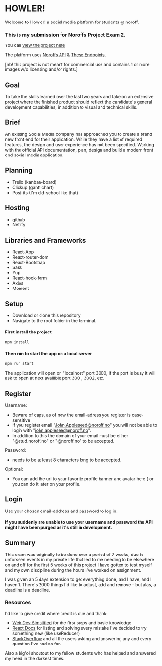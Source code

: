 # HOWLER!

Welcome to Howler! a social media platform for students @ noroff.

### This is my submission for Noroffs Project Exam 2.

You can [view the project here](https://howler-app.netlify.app)

The platform uses [Noroffs API](https://noroff-api-docs.netlify.app/) & [These Endpoints](https://nf-api.onrender.com/docs/static/index.html).


[nb! this project is not meant for commercial use and contains 1 or more images w/o licensing and/or rights.]

## Goal
To take the skills learned over the last two years and take on an extensive project where the finished product should reflect the candidate's general development capabilities, in addition to visual and technical skills.

## Brief
An existing Social Media company has approached you to create a brand new front end for their application. While they have a list of required features, the design and user experience has not been specified. Working with the official API documentation, plan, design and build a modern front end social media application.

## Planning

- Trello  (kanban-board)
- Clickup  (gantt chart)
- Post-its  (I'm old-school like that)

## Hosting
- github
- Netlify

## Libraries and Frameworks

- React-App
- React-router-dom
- React-Bootstrap
- Sass
- Yup
- React-hook-form
- Axios
- Moment

## Setup

- Download or clone this repository
- Navigate to the root folder in the terminal.
#### First install the project 
```bash
npm install
```
#### Then run to start the app on a local server
```bash
npm run start
```
The application will open on "localhost" port 3000, if the port is busy it will ask to open at next availible port 3001, 3002, etc.

## Register
Username:
- Beware of caps, as of now the email-adress you register is case-sensitive
- If you register email "John.Appleseed@noroff.no" you will not be able to login with "john.appleseed@noroff.no".
- In addition to this the domain of your email must be either "@stud.noroff.no" or "@noroff.no" to be accepted.

Password:
- needs to be at least 8 characters long to be accepted.

Optional:
- You can add the url to your favorite profile banner and avatar here ( or you can do it later on your profile.

## Login
Use your chosen email-address and password to log in.

#### If you suddenly are unable to use your username and password the API might have been purged as it's still in development.

## Summary
This exam was originally to be done over a period of 7 weeks, due to unforseen events in my private life that led to me needing to be elsewhere on and off for the first 5 weeks of this project I have gotten to test myself and my own discipline during the hours I've worked on assignment.

I was given an 5 days extension to get everything done, and I have, and I haven't. There's 2000 things I'd like to adjust, add and remove - but alas, a deadline is a deadline.

### Resources

I'd like to give credit where credit is due and thank:
- [Web Dev Simplified](https://blog.webdevsimplified.com) for the first steps and basic knowledge
- [React Docs](https://beta.reactjs.org/apis/react/useReducer) for listing and solving every mistake I've decided to try something new (like useReducer)
- [StackOverflow](https://stackoverflow.com) and all the users asking and answering any and every question I've had so far.

Also a big'ol shoutout to my fellow students who has helped and answered my heed in the darkest times.

